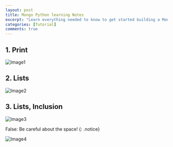 ```yaml
---
layout: post
title: Mongo Python learning Notes
excerpt: "Learn everything needed to know to get started building a MongoDB-based app and including a brief Python introduction"
categories: [Tutorial]
comments: true
---
```

## **1. Print**

![Image1](img/mongo1)

## **2. Lists**

![Image2](img/mongo2)

## **3. Lists, Inclusion**

![Image3](img/mongo3)

False: Be careful about the space!
{: .notice}

![Image4](img/mongo4)
